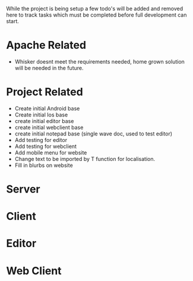 While the project is being setup a few todo's will be added and removed here
to track tasks which must be completed before full development can start.

# Apache Related
- Whisker doesnt meet the requirements needed, home grown solution will be
  needed in the future.

# Project Related
- Create initial Android base
- Create initial Ios base
- create initial editor base
- create initial webclient base
- create initial notepad base (single wave doc, used to test editor)
- Add testing for editor
- Add testing for webclient
- Add mobile menu for website
- Change text to be imported by T function for localisation.
- Fill in blurbs on website

# Server

# Client

# Editor

# Web Client
